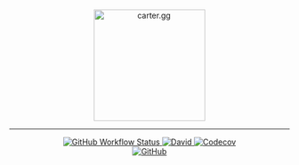 <p align="center">
  <br>
  <a href="https://carter.gg/"><img src="https://carter.gg/android-chrome-512x512.png" alt="carter.gg" width="200"></a>

  <br>
</p>

<hr>
  
<p align="center">
  <a href="https://github.com/bcarter97/bcarter97/actions?query=workflow%3A%22ci+pipeline%22" title="github workflow">
    <img alt="GitHub Workflow Status" src="https://img.shields.io/github/workflow/status/bcarter97/bcarter97/ci%20pipeline?style=flat-square">
  </a>

  <a href="https://david-dm.org/bcarter97/bcarter97" title="dependencies status">
    <img alt="David" src="https://img.shields.io/david/bcarter97/bcarter97?style=flat-square">
  </a>

  <a href="https://codecov.io/gh/bcarter97/bcarter97">
   <img alt="Codecov" src="https://img.shields.io/codecov/c/github/bcarter97/bcarter97?style=flat-square">
  </a>
  
  <br>

  <a href="https://raw.githubusercontent.com/bcarter97/bcarter97/main/LICENSE">
    <img alt="GitHub" src="https://img.shields.io/github/license/bcarter97/bcarter97?style=flat-square">
  </a>
</p>
